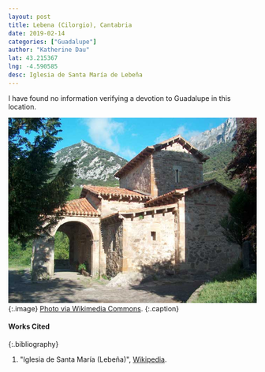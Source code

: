 ```yaml
---
layout: post
title: Lebena (Cilorgio), Cantabria
date: 2019-02-14
categories: ["Guadalupe"]
author: "Katherine Dau"
lat: 43.215367
lng: -4.590585
desc: Iglesia de Santa María de Lebeña
---
```


I have found no information verifying a devotion to Guadalupe in this location.

![Santa María de Lebeña](images/guad_lebena.jpg)
   {:.image}
[Photo via Wikimedia Commons](https://commons.wikimedia.org/wiki/File:Lebe%C3%B1a2.jpg).
   {:.caption}

#### Works Cited

{:.bibliography}
1. "Iglesia de Santa María (Lebeña)", [Wikipedia](https://es.wikipedia.org/wiki/Iglesia_de_Santa_Mar%C3%ADa_(Lebe%C3%B1a)).
